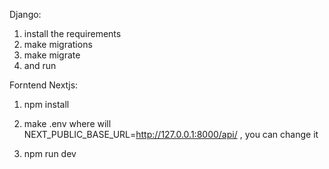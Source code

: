 Django:
1. install the requirements
2. make migrations
3. make migrate
4. and run

Forntend Nextjs:

1. npm install
2. make .env where will NEXT_PUBLIC_BASE_URL=http://127.0.0.1:8000/api/ , you can change it

3. npm run dev
